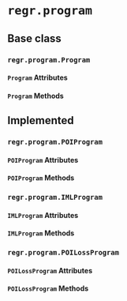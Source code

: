 # `regr.program`

## Base class

### `regr.program.Program`

#### `Program` Attributes

#### `Program` Methods

## Implemented

### `regr.program.POIProgram`

#### `POIProgram` Attributes

#### `POIProgram` Methods

### `regr.program.IMLProgram`

#### `IMLProgram` Attributes

#### `IMLProgram` Methods

### `regr.program.POILossProgram`

#### `POILossProgram` Attributes

#### `POILossProgram` Methods
